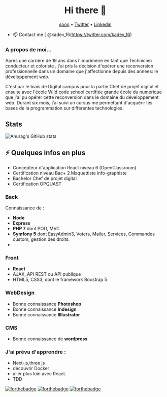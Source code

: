 

<h1 align="center">Hi there 👋</h1>
<p align="center">
  <a href="https://www.fr/">soon</a> •
  <a href="https://twitter.com/ka_dev16">Twitter</a> •
  <a href="https://www.linkedin.com/in/karim-a-a23816176">Linkedin</a>
</p>

* 📫 Contact me [ @kadev_16(https://twitter.com/kadev_16)

### A propos de moi...

Après une carrière de 19 ans dans l'imprimerie en tant que Technicien conducteur et coloriste , j'ai pris la décision d'opérer une reconversion professionnelle dans un domaine que j'affectionne depuis des années: le développement web.

C'est par le biais de Digital campus pour la partie Chef de projet digital et  ensuite avec l'école Wild code school certifiée grande école du numérique que j'ai pu opérer cette reconversion dans le domaine du développement web. Durant six mois, j'ai suivi un cursus me permettant d'acquérir les bases de la programmation sur différentes technologies.

## Stats

![Anurag's GitHub stats](https://github-readme-stats.vercel.app/api?username=kadev-oclock&show_icons=true&theme=radical)

## ⚡️ Quelques infos en plus
- Concepteur d'application React niveau 6 (OpenClassroom)
- Certification niveau Bac+ 2 Maquettiste info-graphiste
- Bachelor  Chef de projet digital
- Certification OPQUAST
### Back
Connaissance de : 
- **Node**
- **Express**
- **PHP 7** dont POO, MVC 
- **Symfony 5** dont EasyAdmin3, Voters, Mailer, Services, Commandes custom, gestion des droits.
- 
### Front
- **React** 
-  AJAX, API REST ou API publique
- HTML5, CSS3, dont le framework Boostrap 5


### WebDesign
- Bonne connaissance **Photoshop**
- Bonne connaissance **Indesign**
- Bonne connaissance **Illlustrator**

### CMS
- Bonne connaissance de **wordpress**

### J'ai prévu d'apprendre :
-  Next-js,three js 
- découvrir Docker
- aller plus loin avec React.
- TDD

[![forthebadge](https://img.shields.io/badge/Vue-563D7C?style=for-the-badge&logo=vue&logoColor=white)](http://forthebadge.com)
[![forthebadge](https://img.shields.io/badge/Docker-F05032?style=for-the-badge&logo=docker&logoColor=white)](http://forthebadge.com)
[![forthebadge](https://img.shields.io/badge/Python-5849be?style=for-the-badge&logo=python&logoColor=white)](http://forthebadge.com)
